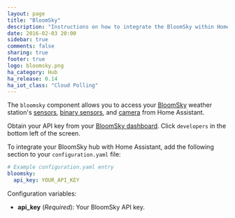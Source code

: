 ```yaml
---
layout: page
title: "BloomSky"
description: "Instructions on how to integrate the BloomSky within Home Assistant."
date: 2016-02-03 20:00
sidebar: true
comments: false
sharing: true
footer: true
logo: bloomsky.png
ha_category: Hub
ha_release: 0.14
ha_iot_class: "Cloud Polling"
---
```


The `bloomsky` component allows you to access your [BloomSky](https://www.bloomsky.com/) weather station's [sensors](/components/sensor.bloomsky), [binary sensors](/components/binary_sensor.bloomsky), and [camera](/components/camera.bloomsky) from Home Assistant.

Obtain your API key from your [BloomSky dashboard](https://dashboard.bloomsky.com). Click `developers` in the bottom left of the screen.

To integrate your BloomSky hub with Home Assistant, add the following section to your `configuration.yaml` file:

```yaml
# Example configuration.yaml entry
bloomsky:
  api_key: YOUR_API_KEY
```

Configuration variables:

- **api_key** (*Required*): Your BloomSky API key.
